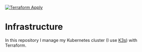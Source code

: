 [![Terraform Apply](https://github.com/Feleuxens/infrastructure/actions/workflows/terraform-apply.yml/badge.svg)](https://github.com/Feleuxens/infrastructure/actions/workflows/terraform-apply.yml)

# Infrastructure

In this repository I manage my Kubernetes cluster (I use [K3s](https://k3s.io/)) with Terraform.
